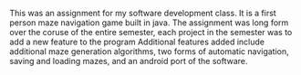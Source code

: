 This was an assignment for my software development class. It is a first person maze navigation game built in java. 
The assignment was long form over the coruse of the entire semester, each project in the semester was to add a new feature to the program
Additional features added include additional maze generation algorithms, two forms of automatic navigation, saving and loading mazes, and an android port of the software.
